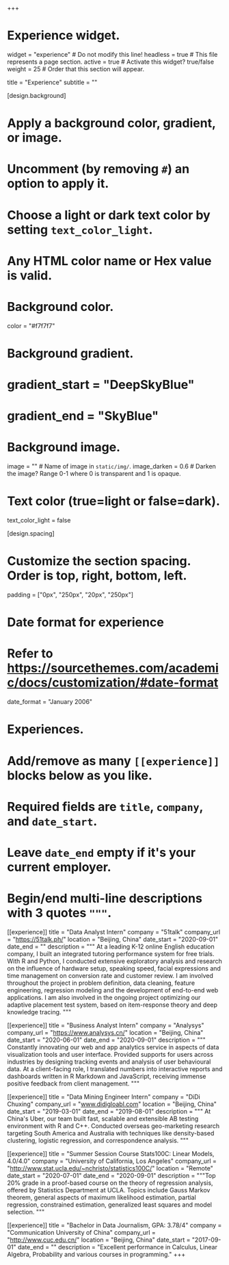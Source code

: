 +++
# Experience widget.
widget = "experience"  # Do not modify this line!
headless = true  # This file represents a page section.
active = true # Activate this widget? true/false
weight = 25  # Order that this section will appear.

title = "Experience"
subtitle = ""



[design.background]
  # Apply a background color, gradient, or image.
  #   Uncomment (by removing `#`) an option to apply it.
  #   Choose a light or dark text color by setting `text_color_light`.
  #   Any HTML color name or Hex value is valid.

  # Background color.
  color = "#f7f7f7"
  
  # Background gradient.
  # gradient_start = "DeepSkyBlue"
  # gradient_end = "SkyBlue"
  
  # Background image.
  image = ""  # Name of image in `static/img/`.
  image_darken = 0.6  # Darken the image? Range 0-1 where 0 is transparent and 1 is opaque.

  # Text color (true=light or false=dark).
  text_color_light = false

[design.spacing]
  # Customize the section spacing. Order is top, right, bottom, left.
  padding = ["0px", "250px", "20px", "250px"]

# Date format for experience
#   Refer to https://sourcethemes.com/academic/docs/customization/#date-format
date_format = "January 2006"

# Experiences.
#   Add/remove as many `[[experience]]` blocks below as you like.
#   Required fields are `title`, `company`, and `date_start`.
#   Leave `date_end` empty if it's your current employer.
#   Begin/end multi-line descriptions with 3 quotes `"""`.




[[experience]]
  title = "Data Analyst Intern"
  company = "51talk"
  company_url = "https://51talk.ph/"
  location = "Beijing, China"
  date_start = "2020-09-01"
  date_end = ""
  description = """
   At a leading K-12 online English education company, I built an integrated tutoring performance system for free trials. With R and Python, I conducted extensive exploratory analysis and research on the influence of hardware setup, speaking speed, facial expressions and time management on conversion rate and customer review. I am involved throughout the project in problem definition, data cleaning, feature engineering, regression modeling and the development of end-to-end web applications. I am also involved in the ongoing project optimizing our adaptive placement test system, based on item-response theory and deep knowledge tracing. 
  """

[[experience]]
  title = "Business Analyst Intern"
  company = "Analysys"
  company_url = "https://www.analysys.cn/"
  location = "Beijing, China"
  date_start = "2020-06-01"
  date_end = "2020-09-01"
  description = """
   Constantly innovating our web and app analytics service in aspects of data visualization tools and user interface. Provided supports for users across industries by designing tracking events and analysis of user behavioural data. At a client-facing role, I translated numbers into interactive reports and dashboards written in R Markdown and JavaScript, receiving immense positive feedback from client management.
  """


[[experience]]
  title = "Data Mining Engineer Intern"
  company = "DiDi Chuxing"
  company_url = "www.didigloabl.com"
  location = "Beijing, China"
  date_start = "2019-03-01"
  date_end = "2019-08-01"
  description = """
  At China's Uber, our team built fast, scalable and extensible AB testing environment with R and C++. Conducted overseas geo-marketing research targeting South America and Australia with techniques like density-based clustering, logistic regression, and correspondence analysis.
  """

[[experience]]
  title = "Summer Session Course Stats100C: Linear Models, 4.0/4.0"
  company = "University of California, Los Angeles"
  company_url = "http://www.stat.ucla.edu/~nchristo/statistics100C/"
  location = "Remote"
  date_start = "2020-07-01"
  date_end = "2020-09-01"
  description = """Top 20% grade in a proof-based course on the theory of regression analysis, offered by Statistics Department at UCLA. Topics include Gauss Markov theorem, general aspects of maximum likelihood estimation, partial regression, constrained estimation, generalized least squares and model selection. """
  
[[experience]]
  title = "Bachelor in Data Journalism, GPA: 3.78/4"
  company = "Communication University of China"
  company_url = "http://www.cuc.edu.cn/"
  location = "Beijing, China"
  date_start = "2017-09-01"
  date_end = ""
  description = "Excellent performance in Calculus, Linear Algebra, Probability and various courses in programming."
+++